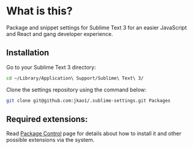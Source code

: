 # What is this?

Package and snippet settings for Sublime Text 3 for an easier JavaScript and React and gang developer experience.

## Installation

Go to your Sublime Text 3 directory:
```sh
cd ~/Library/Application\ Support/Sublime\ Text\ 3/
```

Clone the settings repository using the command below:
```sh
git clone git@github.com:jkao1/.sublime-settings.git Packages
```

## Required extensions:

Read [Package Control](https://packagecontrol.io/) page for details about how to install it and other possible extensions via the system.
